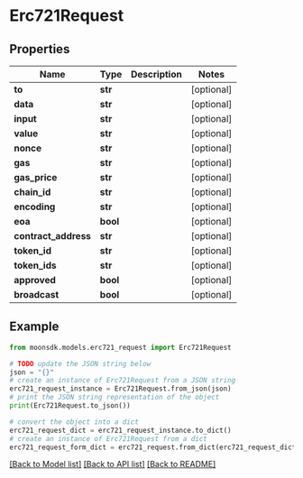 # Erc721Request


## Properties

Name | Type | Description | Notes
------------ | ------------- | ------------- | -------------
**to** | **str** |  | [optional] 
**data** | **str** |  | [optional] 
**input** | **str** |  | [optional] 
**value** | **str** |  | [optional] 
**nonce** | **str** |  | [optional] 
**gas** | **str** |  | [optional] 
**gas_price** | **str** |  | [optional] 
**chain_id** | **str** |  | [optional] 
**encoding** | **str** |  | [optional] 
**eoa** | **bool** |  | [optional] 
**contract_address** | **str** |  | [optional] 
**token_id** | **str** |  | [optional] 
**token_ids** | **str** |  | [optional] 
**approved** | **bool** |  | [optional] 
**broadcast** | **bool** |  | [optional] 

## Example

```python
from moonsdk.models.erc721_request import Erc721Request

# TODO update the JSON string below
json = "{}"
# create an instance of Erc721Request from a JSON string
erc721_request_instance = Erc721Request.from_json(json)
# print the JSON string representation of the object
print(Erc721Request.to_json())

# convert the object into a dict
erc721_request_dict = erc721_request_instance.to_dict()
# create an instance of Erc721Request from a dict
erc721_request_form_dict = erc721_request.from_dict(erc721_request_dict)
```
[[Back to Model list]](../README.md#documentation-for-models) [[Back to API list]](../README.md#documentation-for-api-endpoints) [[Back to README]](../README.md)


